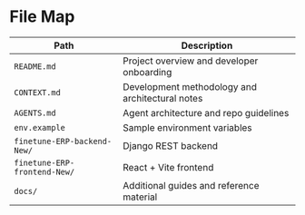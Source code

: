 # File Map

| Path | Description |
| --- | --- |
| `README.md` | Project overview and developer onboarding |
| `CONTEXT.md` | Development methodology and architectural notes |
| `AGENTS.md` | Agent architecture and repo guidelines |
| `env.example` | Sample environment variables |
| `finetune-ERP-backend-New/` | Django REST backend |
| `finetune-ERP-frontend-New/` | React + Vite frontend |
| `docs/` | Additional guides and reference material |

